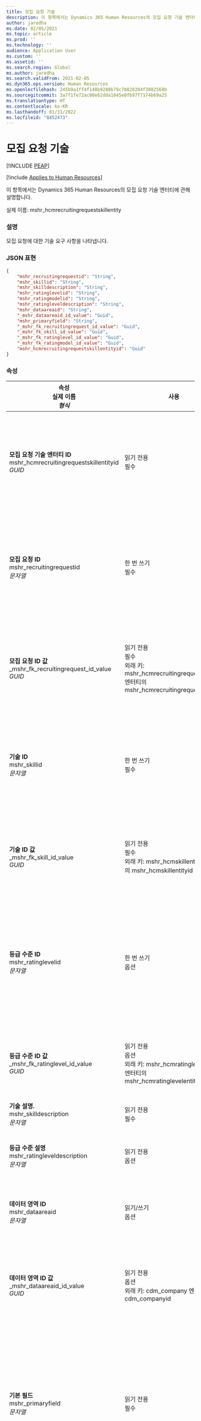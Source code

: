 ```yaml
---
title: 모집 요청 기술
description: 이 항목에서는 Dynamics 365 Human Resources의 모집 요청 기술 엔터티에 관해 설명합니다.
author: jaredha
ms.date: 02/05/2021
ms.topic: article
ms.prod: ''
ms.technology: ''
audience: Application User
ms.custom: ''
ms.assetid: ''
ms.search.region: Global
ms.author: jaredha
ms.search.validFrom: 2021-02-05
ms.dyn365.ops.version: Human Resources
ms.openlocfilehash: 245b9a1ff4f140b9288b79c70820204f3082568b
ms.sourcegitcommit: 3a7f1fe72ac08e62dda1045e0fb97f7174b69a25
ms.translationtype: HT
ms.contentlocale: ko-KR
ms.lasthandoff: 01/31/2022
ms.locfileid: "8452473"
---
```

# <a name="recruiting-request-skill"></a>모집 요청 기술


[!INCLUDE [PEAP](../includes/peap-1.md)]

[!include [Applies to Human Resources](../includes/applies-to-hr.md)]

이 항목에서는 Dynamics 365 Human Resources의 모집 요청 기술 엔터티에 관해 설명합니다.

실제 이름: mshr_hcmrecruitingrequestskillentity

### <a name="description"></a>설명

모집 요청에 대한 기술 요구 사항을 나타냅니다.

### <a name="json-representation"></a>JSON 표현

```json
{
    "mshr_recruitingrequestid": "String",
    "mshr_skillid": "String",
    "mshr_skilldescription": "String",
    "mshr_ratinglevelid": "String",
    "mshr_ratingmodelid": "String",
    "mshr_ratingleveldescription": "String",
    "mshr_dataareaid": "String",
    "_mshr_dataareaid_id_value": "Guid",
    "mshr_primaryfield": "String",
    "_mshr_fk_recruitingrequest_id_value": "Guid",
    "_mshr_fk_skill_id_value": "Guid",
    "_mshr_fk_ratinglevel_id_value": "Guid",
    "_mshr_fk_ratingmodel_id_value": "Guid",
    "mshr_hcmrecruitingrequestskillentityid": "Guid"
}
```

### <a name="properties"></a>속성

| 속성<br>**실제 이름**<br>**_형식_** | 사용 | 설명 |
| --- | --- | --- |
| **모집 요청 기술 엔터티 ID**<br>mshr_hcmrecruitingrequestskillentityid<br>*GUID* | 읽기 전용<br>필수 | **모집 요청 기술** 레코드에 대한 시스템 생성 고유 식별자. |
| **모집 요청 ID**<br>mshr_recruitingrequestid<br>*문자열* | 한 번 쓰기<br>필수 | 연결된 모집 요청에 대한 사용자가 읽을 수 있는 고유 식별자. |
| **모집 요청 ID 값**<br>_mshr_fk_recruitingrequest_id_value<br>*GUID* | 읽기 전용<br>필수<br> 외래 키: mshr_hcmrecruitingrequestentity 엔터티의 mshr_hcmrecruitingrequestentityid | 연결된 모집 요청에 대한 시스템 생성 고유 식별자. |
| **기술 ID**<br>mshr_skillid<br>*문자열*<br> | 한 번 쓰기<br>필수 | 필요한 기술에 대한 사용자가 읽을 수 있는 고유 식별자. |
| **기술 ID 값**<br>_mshr_fk_skill_id_value<br>*GUID* | 읽기 전용<br>필수<br>외래 키: mshr_hcmskillentity 엔터티의 mshr_hcmskillentityid | 필요한 기술에 대한 시스템 생성 고유 식별자. |
| **등급 수준 ID**<br>mshr_ratinglevelid<br>*문자열* | 한 번 쓰기<br>옵션 | 기술에 할당된 등급 모델을 기반으로 직무에 선택한 필수 기술 수준 값. |
| **등급 수준 ID 값**<br>_mshr_fk_ratinglevel_id_value<br>*GUID* | 읽기 전용<br>옵션<br>외래 키: mshr_hcmratinglevelentity 엔터티의 mshr_hcmratinglevelentityid | 수준에 대한 시스템 생성 고유 식별자. |
| **기술 설명.**<br>mshr_skilldescription<br>*문자열* | 읽기 전용<br>필수 | 기술 설명. |
| **등급 수준 설명**<br>mshr_ratingleveldescription<br>*문자열* | 읽기 전용<br>옵션 | 선택된 기술 수준에 대한 설명. |
| **데이터 영역 ID**<br>mshr_dataareaid<br>*문자열* | 읽기/쓰기<br>옵션 | 법인(회사)을 지정합니다. |
| **데이터 영역 ID 값**<br>_mshr_dataareaid_id_value<br>*GUID* | 읽기 전용<br>옵션<br>외래 키: cdm_company 엔터티의 cdm_companyid | 법인(회사)을 식별하는 시스템 생성 GUID 값. |
| **기본 필드**<br>mshr_primaryfield<br>*문자열* | 읽기 전용<br>필수 | 레코드를 고유하게 식별하는 다른 방법으로 모집 요청 값, 기술 ID를 연결합니다. |
| **등급 모델 ID**<br>mshr_ratingmodelid<br>*문자열* | 읽기-쓰기<br>필수 | 기술을 평가하는 데 사용되는 등급 모델. |
| **등급 모델 ID 값**<br>_mshr_fk_hcmratingmodel_id_value<br>*GUID* | 읽기 전용<br>필수<br>외래 키: mshr_hcmratingmodelentity 엔터티의 mshr_hcmratingmodelentityid | 기술을 평가하는 데 사용되는 평가 모델의 시스템 생성 고유 식별자. |

## <a name="see-also"></a>참고 항목

[지원자 추적 시스템 통합 API 소개](hr-admin-integration-ats-api-introduction.md)<br>
[모집 요청 예제 쿼리](hr-admin-integration-ats-api-recruiting-request-example-query.md)


[!INCLUDE[footer-include](../includes/footer-banner.md)]
